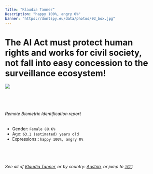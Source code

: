 ```yaml
---
Title: "Klaudia Tanner"
Description: "happy 100%, angry 0%"
banner: "https://dontspy.eu/data/photos/93_box.jpg"
---
```


# The AI Act must protect human rights and works for civil society, not fall into easy concession to the surveillance ecosystem!

<link rel="stylesheet" type="text/css" href="/css/blog.css" />

<div class="is-fake" hidden>

_This is a **fake picture**_, we collect these anyway [because the AI Act](why-deepfake) negotiation moves in a way that would create more mess in our lives! for a longer explanation, read [The Dual Threat: How Losing the Biometric Battle Fuels Deepfake Proliferation](/blog/the-dual-threat-how-losing-the-biometric-battle-fuels-deepfake-proliferation/)

</div>

<!-- <img src="https://dontspy.eu/data/photos/54_box.jpg" /> -->
<img src="https://dontspy.eu/data/photos/93_box.jpg" />

## <br>

###### Remote Biometric Identification report

* <span class="label">Gender:</span> `Female 88.6%`
* <span class="label">Age:</span> `63.1 (estimated) years old`
* <span class="label">Expressions::</span> `happy 100%, angry 0%`

## <br>

###### See all of [Klaudia Tanner](/policymaker#Klaudia%20Tanner), or by country: [Austria](/country#Austria), or jump to [🇩🇪](/x/104).

## <br>